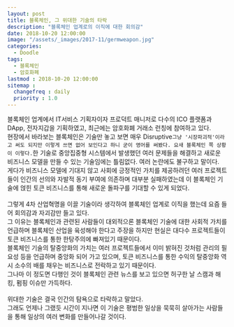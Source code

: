```yaml
---
layout: post
title: 블록체인, 그 위대한 기술의 타락
description: "블록체인 업계로의 이직에 대한 회의감"
date: 2018-10-20 12:00:00
image: "/assets/_images/2017-11/germweapon.jpg"
categories:
  - Doodle
tags:
  - 블록체인
  - 암호화폐
lastmod : 2018-10-20 12:00:00
sitemap :
  changefreq : daily
  priority : 1.0
---
```



블록체인 업계에서 IT서비스 기획자이자 프로덕트 매니저로 다수의 ICO 플랫폼과 DApp, 전자지갑을 기획하였고, 최근에는 암호화폐 거래소 런칭에 참여하고 있다.<br/>
현장에서 바라보는 블록체인은 기술만 놓고 보면 매우 Disruptive`그냥 '시장파괴적'이라고 써도 되지만 이렇게 쓰면 없어 보인다고 하니 굳이 영어를 써봤다. 요새 블록체인 쪽 상황이 이렇다.`한 기술로 중앙집중형 시스템에서 발생했던 여러 문제들을 해결하고 새로운 비즈니스 모델을 만들 수 있는 기술임에는 틀림없다. 여러 논란에도 불구하고 말이다.<br/>
게다가 비즈니스 모델에 기대지 않고 사회에 긍정적인 가치를 제공하려던 여러 프로젝트들이 인간의 선의와 자발적 동기 부여에 의존하며 대부분 실패하였는데 이 블록체인 기술에 얹힌 토큰 비즈니스를 통해 새로운 돌파구를 기대할 수 있게 되었다.<br/>
<br/>
그렇게 4차 산업혁명을 이끌 기술이라 생각하여 블록체인 업계로 이직을 했는데 요즘 들어 회의감과 자괴감만 들고 있다.<br/>
그 이유는 블록체인과 관련된 사람들이 대외적으론 블록체인 기술에 대한 사회적 가치를 언급하며 블록체인 산업을 육성해야 한다고 주장을 하지만 현실은 대다수 프로젝트들이 토큰 비즈니스를 통한 한탕주의에 빠져있기 때문이다.<br/>
블록체인 기술의 탈중앙화의 가치는 여러 프로젝트들에서 이미 밝혀진 것처럼 관리의 필요성 등을 언급하며 중앙화 되어 가고 있으며, 토큰 비즈니스를 통한 수익의 탈중앙화 역시 소수의 배를 채우는 비즈니스로 전락하고 있기 때문이다.<br/>
그나마 이 정도면 다행인 것이 블록체인 관련 뉴스를 보고 있으면 허구한 날 스캠과 해킹, 펌핑 이슈만 가득하다.<br/>
<br/>
위대한 기술은 결국 인간의 탐욕으로 타락하고 말았다.<br/>
그래도 언제나 그랬듯 시간이 지나면 이 기술은 평범한 일상을 묵묵히 살아가는 사람들을 통해 일상의 여러 변화를 만들어나갈 것이다.
